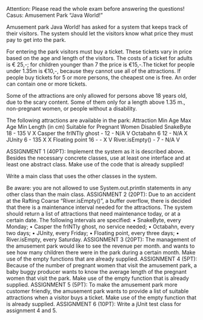 Attention: Please read the whole exam before answering the questions!
Casus: Amusement Park “Java World!”

Amusement park Java World! has asked for a system that keeps track of their visitors. The system should let the visitors know what price they must pay to get into the park. 

For entering the park visitors must buy a ticket. These tickets vary in price based on the age and length of the visitors. The costs of a ticket for adults is € 25,-; for children younger than 7 the price is €15,-.The ticket for people under 1.35m is €10,-,  because they cannot use all of the attractions.  If people buy tickets for 5 or more persons, the cheapest one is free. An order can contain one or more tickets. 

Some of the attractions are only allowed for persons above 18 years old, due to the scary content. Some of them only for a length above 1.35 m., non-pregnant women, or people without a disability. 

The following attractions are available in the park:
Attraction	Min Age	Max Age	Min Length (in cm) 	Suitable for
				Pregnant Women	Disabled
SnakeByte	18	-	135	V	X
Casper the frINTly ghost
	-	12	-	N/A	V
Octabahn	6	12	-	N/A	X
JUnity	6	-	135	X	X
Floating point	16	-	-	X	V
River.isEmpty()	-	7	-	N/A	V

ASSIGNMENT 1 (40PT):
Implement the system as it is described above. Besides the necessary concrete classes, use at least one interface and at least one abstract class. Make use of the code that is already supplied!

Write a main class that uses the other classes in the system. 

Be aware: you are not allowed to use System.out.println statements in any other class than the main class.
ASSIGNMENT 2 (20PT):
Due to an accident at the Rafting Coarse “River.isEmpty()”, a buffer overflow, there is decided that there is a maintenance interval needed for the attractions. The system should return a list of attractions that need maintenance today, or at a certain date. 
The following intervals are specified: 
•	SnakeByte, every Monday;
•	Casper the frINTly ghost, no service needed;
•	Octabahn, every two days;
•	JUnity, every Friday;
•	Floating point, every three days;
•	River.isEmpty, every Saturday.
ASSIGNMENT 3 (20PT):
The management of the amusement park would like to see the revenue per month. 
and wants to see how many children there were in the park during a certain month. Make use of the empty functions that are already supplied.
ASSIGNMENT 4 (5PT):
Because of the number of pregnant women that visit the amusement park, a baby buggy producer wants to know the average length of the pregnant women that visit the park. Make use of the empty function that is already supplied. 
ASSIGNMENT 5 (5PT):
To make the amusement park more customer friendly, the amusement park wants to provide a list of suitable attractions when a visitor buys a ticket. Make use of the empty function that is already supplied.
ASSIGNMENT 6 (10PT):
Write a jUnit test class for assignment 4 and 5. 


